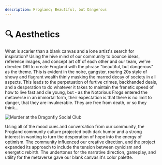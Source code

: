 ```yaml
---
description: Frogland; Beautiful, but Dangerous
---
```


# 🔍 Aesthetics

What is scarier than a blank canvas and a lone artist's search for inspiration? Using the hive mind of our community to bounce ideas, reference images, and concept art off of each other and our team, we've directed DRI to create Frogland with the phrase "beautiful, but dangerous" as the theme. This is evident in the noire, gangster, roaring 20s style of showy and flagrant wealth thinly masking the marred decay of society in all aspects. This leads to the perpetuation of furtive crimes, backhanded deals, and a desperation to do whatever it takes to maintain the frenetic speed of how to live fast and die young, but - as the Notorious Frogs entered the metaverse in an immortal form, their expectation is that there is no limit to danger, that they are invulnerable. They are free from death, or so they think...

![Murder at the Dragonfly Social Club](<../../.gitbook/assets/CRIME SCENE.jpg>)

Using all of the mood cues and conversation from our community, the Frogland community culture projected both dark humor and a strong interest in wanting to turn the desperation of hope into the energy of optimism. The community influenced our creative direction, and the project expanded its approach to include the tension between cynicism and energetic rebirth. The undertones for the narrative direction, gameplay, and utility for the metaverse gave our blank canvas it's color palette.
